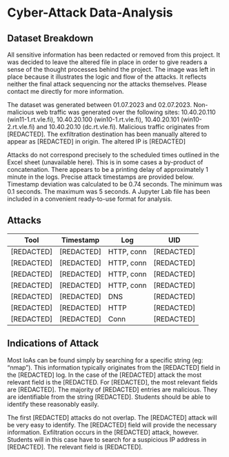 # Cyber-Attack Data-Analysis

## Dataset Breakdown

All sensitive information has been redacted or removed from this project. It was decided to leave the altered file in place in order to give readers a sense of the thought processes behind the project. The image was left in place because it illustrates the logic and flow of the attacks. It reflects neither the final attack sequencing nor the attacks themselves. Please contact me directly for more information. 


The dataset was generated between 01.07.2023 and 02.07.2023. Non-malicious web traffic was generated over the following sites: 10.40.20.110 (win11-1.rt.vle.fi), 10.40.20.100 (win10-1.rt.vle.fi), 10.40.20.101 (win10-2.rt.vle.fi) and 10.40.20.10 (dc.rt.vle.fi). Malicious traffic originates from [REDACTED]. The exfiltration destination has been manually altered to appear as [REDACTED] in origin. The altered IP is [REDACTED]


Attacks do not correspond precisely to the scheduled times outlined in the Excel sheet (unavailable here). This is in some cases a by-product of concatenation. There appears to be a printing delay of approximately 1 minute in the logs. Precise attack timestamps are provided below. Timestamp deviation was calculated to be 0.74 seconds. The minimum was 0.1 seconds. The maximum was 5 seconds.  A Jupyter Lab file has been included in a convenient ready-to-use format for analysis.

## Attacks
| Tool            | Timestamp          | Log         | UID           |
|-----------------|--------------------|-------------|---------------|
| [REDACTED]      | [REDACTED]         | HTTP, conn  | [REDACTED]    |
| [REDACTED]      | [REDACTED]         | HTTP, conn  | [REDACTED]    |
| [REDACTED]      | [REDACTED]         | HTTP, conn  | [REDACTED]    |
| [REDACTED]      | [REDACTED]         | HTTP, conn  | [REDACTED]    |
| [REDACTED]      | [REDACTED]         | DNS         | [REDACTED]    |
| [REDACTED]      | [REDACTED]         | HTTP        | [REDACTED]    |
| [REDACTED]      | [REDACTED]         | Conn        | [REDACTED]    |

## Indications of Attack
Most IoAs can be found simply by searching for a specific string (eg: “nmap”). This information typically originates from the [REDACTED] field in the [REDACTED] log. In the case of the [REDACTED] attack the most relevant field is the [REDACTED. For [REDACTED], the most relevant fields are [REDACTED]. The majority of [REDACTED] entries are malicious. They are identifiable from the string [REDACTED]. Students should be able to identify these reasonably easily. 


The first [REDACTED] attacks do not overlap. The [REDACTED] attack will be very easy to identify. The [REDACTED] field will provide the necessary information. Exfiltration occurs in the [REDACTED] attack, however. Students will in this case have to search for a suspicious IP address in [REDACTED]. The relevant field is [REDACTED]. 

